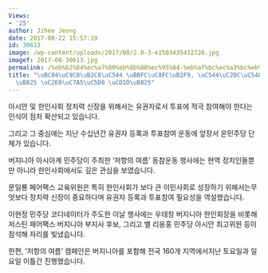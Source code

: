 ```yaml
---
Views:
- '25'
author: Jihee Jeong
date: 2017-08-22 15:57:19
id: 30613
image: /wp-content/uploads/2017/08/2.0-3-e1503435432720.jpg
imagef: 2017-08-30613.jpg
permalink: /%eb%b2%84%ec%a7%80%eb%8b%88%ec%95%84-%eb%af%bc%ec%a3%bc%eb%8b%b9-%ec%95%84%ec%8b%9c%ec%95%88-%ec%a0%95%ec%b9%98%eb%a0%a5-%ec%8b%a0%ec%9e%a5%ec%97%90-%ec%b4%9d%eb%a0%a5/
title: "\uBC84\uC9C0\uB2C8\uC544 \uBBFC\uC8FC\uB2F9, \uC544\uC2DC\uC548 \uC815\uCE58\
  \uB825 \uC2E0\uC7A5\uC5D0 \uCD1D\uB825"
---
```


아시안 및 한인사회 정치력 신장을 위해서는 유권자로서 투표에 적극 참여해야 한다는 인식이 점차 확산되고 있습니다.

그리고 그 중심에는 지난 수십년간 유권자 등록과 투표참여 운동에 앞장서 온민주당 단체가 있습니다.

버지니아 아시아계 민주당이 주최한 ‘저항의 여름’ 동참운동 행사에는 현역 정치인들뿐만 아니라 한인사회에서도 깊은 관심을 보였습니다.

문일룡 페어팩스 교육위원은 특히 한인사회가 보다 큰 이민사회로 성장하기 위해서는무엇보다 정치력 신장이 중요하다며 유권자 등록과 투표참여 필요성을 역설했습니다.

이현정 민주당 코디네이터가 주도한 이날 행사에는 우태창 버지니아 한인회장을 비롯해 저스틴 패어팩스 버지니아 부지사 후보, 그리고 밸 리옹홍 민주당 아시안 최고위원 등이 참석해 자리를 빛냈습니다.

한편, ‘저항의 여름’ 캠페인은 버지니아를 포함해 전국 160개 지역에서지난 토요일과 일요일 이틀간 진행했습니다.